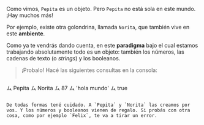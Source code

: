 Como vimos, `Pepita` es un objeto. Pero `Pepita` no está sola en este mundo. ¡Hay muchos más!

Por ejemplo, existe otra golondrina, llamada `Norita`, que también vive en este **ambiente**. 

Como ya te vendrás dando cuenta, en este **paradigma** bajo el cual estamos trabajando absolutamente todo es un objeto: también los números, las cadenas de texto (o _strings_) y los booleanos.

> ¡Probalo! Hacé las siguientes consultas en la consola: 
> 
> ```ruby
ム Pepita
ム Norita
ム 87
ム 'hola mundo'
ム true
```

De todas formas tené cuidado. A `Pepita` y `Norita` las creamos por vos. Y los números y booleanos vienen de regalo. Si probás con otra cosa, como por ejemplo `Felix`, te va a tirar un error.